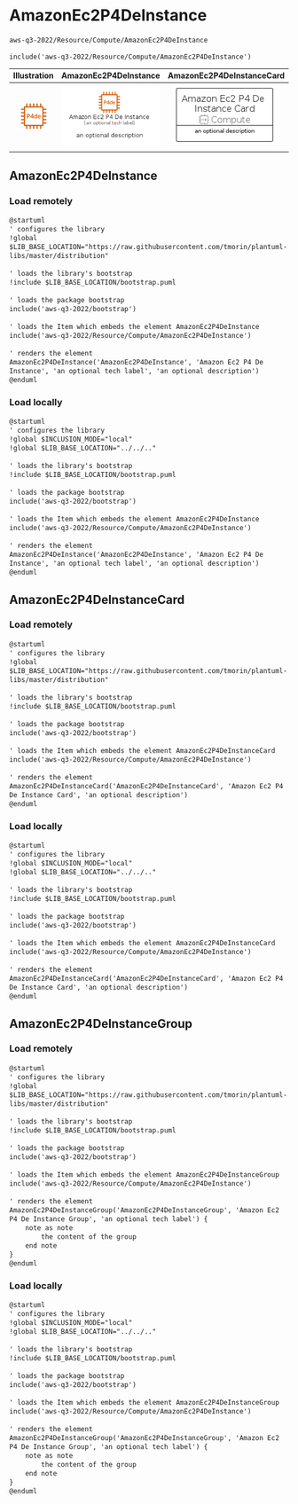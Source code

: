 # AmazonEc2P4DeInstance


```text
aws-q3-2022/Resource/Compute/AmazonEc2P4DeInstance
```

```text
include('aws-q3-2022/Resource/Compute/AmazonEc2P4DeInstance')
```



| Illustration | AmazonEc2P4DeInstance | AmazonEc2P4DeInstanceCard | AmazonEc2P4DeInstanceGroup |
| :---: | :---: | :---: | :---: |
| ![illustration for Illustration](../../../aws-q3-2022/Resource/Compute/AmazonEc2P4DeInstance.png) | ![illustration for AmazonEc2P4DeInstance](../../../aws-q3-2022/Resource/Compute/AmazonEc2P4DeInstance.Local.png) | ![illustration for AmazonEc2P4DeInstanceCard](../../../aws-q3-2022/Resource/Compute/AmazonEc2P4DeInstanceCard.Local.png) | ![illustration for AmazonEc2P4DeInstanceGroup](../../../aws-q3-2022/Resource/Compute/AmazonEc2P4DeInstanceGroup.Local.png) |




## AmazonEc2P4DeInstance

### Load remotely
```plantuml
@startuml
' configures the library
!global $LIB_BASE_LOCATION="https://raw.githubusercontent.com/tmorin/plantuml-libs/master/distribution"

' loads the library's bootstrap
!include $LIB_BASE_LOCATION/bootstrap.puml

' loads the package bootstrap
include('aws-q3-2022/bootstrap')

' loads the Item which embeds the element AmazonEc2P4DeInstance
include('aws-q3-2022/Resource/Compute/AmazonEc2P4DeInstance')

' renders the element
AmazonEc2P4DeInstance('AmazonEc2P4DeInstance', 'Amazon Ec2 P4 De Instance', 'an optional tech label', 'an optional description')
@enduml
```

### Load locally
```plantuml
@startuml
' configures the library
!global $INCLUSION_MODE="local"
!global $LIB_BASE_LOCATION="../../.."

' loads the library's bootstrap
!include $LIB_BASE_LOCATION/bootstrap.puml

' loads the package bootstrap
include('aws-q3-2022/bootstrap')

' loads the Item which embeds the element AmazonEc2P4DeInstance
include('aws-q3-2022/Resource/Compute/AmazonEc2P4DeInstance')

' renders the element
AmazonEc2P4DeInstance('AmazonEc2P4DeInstance', 'Amazon Ec2 P4 De Instance', 'an optional tech label', 'an optional description')
@enduml
```

## AmazonEc2P4DeInstanceCard

### Load remotely
```plantuml
@startuml
' configures the library
!global $LIB_BASE_LOCATION="https://raw.githubusercontent.com/tmorin/plantuml-libs/master/distribution"

' loads the library's bootstrap
!include $LIB_BASE_LOCATION/bootstrap.puml

' loads the package bootstrap
include('aws-q3-2022/bootstrap')

' loads the Item which embeds the element AmazonEc2P4DeInstanceCard
include('aws-q3-2022/Resource/Compute/AmazonEc2P4DeInstance')

' renders the element
AmazonEc2P4DeInstanceCard('AmazonEc2P4DeInstanceCard', 'Amazon Ec2 P4 De Instance Card', 'an optional description')
@enduml
```

### Load locally
```plantuml
@startuml
' configures the library
!global $INCLUSION_MODE="local"
!global $LIB_BASE_LOCATION="../../.."

' loads the library's bootstrap
!include $LIB_BASE_LOCATION/bootstrap.puml

' loads the package bootstrap
include('aws-q3-2022/bootstrap')

' loads the Item which embeds the element AmazonEc2P4DeInstanceCard
include('aws-q3-2022/Resource/Compute/AmazonEc2P4DeInstance')

' renders the element
AmazonEc2P4DeInstanceCard('AmazonEc2P4DeInstanceCard', 'Amazon Ec2 P4 De Instance Card', 'an optional description')
@enduml
```

## AmazonEc2P4DeInstanceGroup

### Load remotely
```plantuml
@startuml
' configures the library
!global $LIB_BASE_LOCATION="https://raw.githubusercontent.com/tmorin/plantuml-libs/master/distribution"

' loads the library's bootstrap
!include $LIB_BASE_LOCATION/bootstrap.puml

' loads the package bootstrap
include('aws-q3-2022/bootstrap')

' loads the Item which embeds the element AmazonEc2P4DeInstanceGroup
include('aws-q3-2022/Resource/Compute/AmazonEc2P4DeInstance')

' renders the element
AmazonEc2P4DeInstanceGroup('AmazonEc2P4DeInstanceGroup', 'Amazon Ec2 P4 De Instance Group', 'an optional tech label') {
    note as note
        the content of the group
    end note
}
@enduml
```

### Load locally
```plantuml
@startuml
' configures the library
!global $INCLUSION_MODE="local"
!global $LIB_BASE_LOCATION="../../.."

' loads the library's bootstrap
!include $LIB_BASE_LOCATION/bootstrap.puml

' loads the package bootstrap
include('aws-q3-2022/bootstrap')

' loads the Item which embeds the element AmazonEc2P4DeInstanceGroup
include('aws-q3-2022/Resource/Compute/AmazonEc2P4DeInstance')

' renders the element
AmazonEc2P4DeInstanceGroup('AmazonEc2P4DeInstanceGroup', 'Amazon Ec2 P4 De Instance Group', 'an optional tech label') {
    note as note
        the content of the group
    end note
}
@enduml
```

